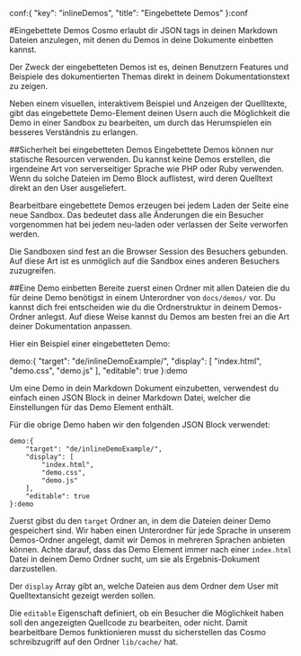 conf:{
    "key": "inlineDemos",
    "title": "Eingebettete Demos"
}:conf

#Eingebettete Demos
Cosmo erlaubt dir JSON tags in deinen Markdown Dateien anzulegen, mit denen du Demos in deine
Dokumente einbetten kannst.

Der Zweck der eingebetteten Demos ist es, deinen Benutzern Features und Beispiele des dokumentierten
Themas direkt in deinem Dokumentationstext zu zeigen.

Neben einem visuellen, interaktivem Beispiel und Anzeigen der Quellltexte, gibt
das eingebettete Demo-Element deinen Usern auch die Möglichkeit die Demo in einer Sandbox zu bearbeiten,
um durch das Herumspielen ein besseres Verständnis zu erlangen.

##Sicherheit bei eingebetteten Demos
Eingebettete Demos können nur statische Resourcen verwenden. Du kannst keine Demos erstellen, die
irgendeine Art von serverseitiger Sprache wie PHP oder Ruby verwenden. Wenn du solche Dateien im
Demo Block auflistest, wird deren Quelltext direkt an den User ausgeliefert.

Bearbeitbare eingebettete Demos erzeugen bei jedem Laden der Seite eine neue Sandbox. Das bedeutet
dass alle Änderungen die ein Besucher vorgenommen hat bei jedem neu-laden oder verlassen der Seite
verworfen werden.

Die Sandboxen sind fest an die Browser Session des Besuchers gebunden. Auf diese Art ist es unmöglich
auf die Sandbox eines anderen Besuchers zuzugreifen.

##Eine Demo einbetten
Bereite zuerst einen Ordner mit allen Dateien die du für deine Demo benötigst in einem Unterordner
von `docs/demos/` vor. Du kannst dich frei entscheiden wie du die Ordnerstruktur in deinem Demos-Ordner
anlegst. Auf diese Weise kannst du Demos am besten frei an die Art deiner Dokumentation anpassen.

Hier ein Beispiel einer eingebetteten Demo:

demo:{
    "target": "de/inlineDemoExample/",
    "display": [
        "index.html",
        "demo.css",
        "demo.js"
    ],
    "editable": true
}:demo

Um eine Demo in dein Markdown Dokument einzubetten, verwendest du einfach einen JSON Block in deiner
Markdown Datei, welcher die Einstellungen für das Demo Element enthält.

Für die obrige Demo haben wir den folgenden JSON Block verwendet:

    demo:{
        "target": "de/inlineDemoExample/",
        "display": [
            "index.html",
            "demo.css",
            "demo.js"
        ],
        "editable": true
    }:demo

Zuerst gibst du den `target` Ordner an, in dem die Dateien deiner Demo gespeichert sind. Wir haben
einen Unterordner für jede Sprache in unserem Demos-Ordner angelegt, damit wir Demos in mehreren Sprachen
anbieten können. Achte darauf, dass das Demo Element immer nach einer `index.html` Datei in deinem Demo Ordner
sucht, um sie als Ergebnis-Dokument darzustellen.

Der `display` Array gibt an, welche Dateien aus dem Ordner dem User mit Quelltextansicht gezeigt
werden sollen.

Die `editable` Eigenschaft definiert, ob ein Besucher die Möglichkeit haben soll den angezeigten Quellcode
zu bearbeiten, oder nicht. Damit bearbeitbare Demos funktionieren musst du sicherstellen das Cosmo
schreibzugriff auf den Ordner `lib/cache/` hat.
